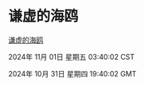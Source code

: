# 谦虚的海鸥
[谦虚的海鸥](http://219.139.197.74:56308/qxdho/course/base/hotlink/index.php)

2024年 11月 01日 星期五 03:40:02 CST

2024年 10月 31日 星期四 19:40:02 GMT
